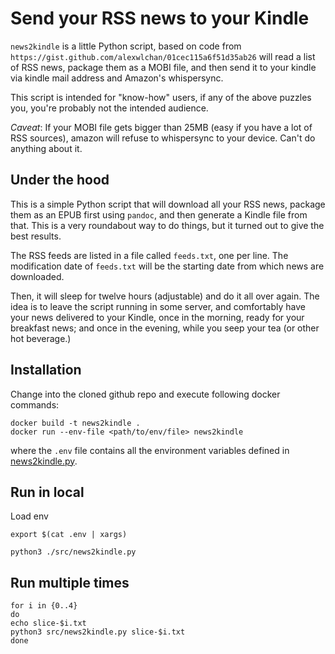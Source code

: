 # Send your RSS news to your Kindle

`news2kindle` is a little Python script, based on code from `https://gist.github.com/alexwlchan/01cec115a6f51d35ab26` will read a list of RSS news, package them as a MOBI file, and then send it to your kindle via kindle mail address and Amazon's whispersync. 

This script is intended for "know-how" users, if any of the above puzzles you, you're probably not the intended audience.


*Caveat*: If your MOBI file gets bigger than 25MB (easy if  you have a lot of RSS sources), amazon will refuse to whispersync to your device. Can't do anything about it.

## Under the hood

This is a simple Python script that will download all your RSS news, package them as an EPUB first using `pandoc`, and then generate a Kindle file from that. This is a very roundabout way to do things, but it turned out to give the best results.

The RSS feeds are listed in a file called `feeds.txt`, one per line. The modification date of `feeds.txt` will be the starting date from which news are downloaded.

Then, it will sleep for twelve hours (adjustable) and do it all over again. The idea is to leave the script running in some server, and comfortably have your news delivered to your Kindle, once in the morning, ready for your breakfast news;  and once in the evening, while you seep your tea (or other hot beverage.)


## Installation

Change into the cloned github repo and execute following docker commands:

```
docker build -t news2kindle .
docker run --env-file <path/to/env/file> news2kindle
```

where the `.env` file contains all the environment variables defined in [news2kindle.py](src/news2kindle.py).

## Run in local

Load env

`export $(cat .env | xargs)`

`python3 ./src/news2kindle.py`

## Run multiple times

```
for i in {0..4}
do
echo slice-$i.txt
python3 src/news2kindle.py slice-$i.txt
done
```
